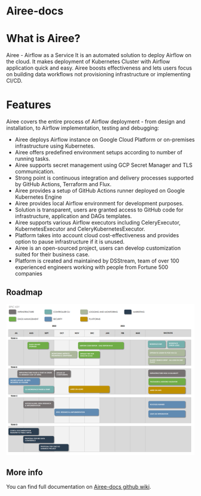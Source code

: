 # Airee-docs
# What is Airee? 
Airee - Airflow as a Service
It is an automated solution to deploy Airflow on the cloud. It makes deployment of Kubernetes Cluster with Airflow application quick and easy.
Airee boosts effectiveness and lets users focus on building data workflows not provisioning infrastructure or implementing CI/CD.

# Features
Airee covers the entire process of Airflow deployment - from design and installation, to Airflow implementation, testing and debugging:

- Airee deploys Airflow instance on Google Cloud Platform or on-premises infrastructure using Kubernetes.
- Airee offers predefined environment setups according to number of running tasks.
- Airee supports secret management using GCP Secret Manager and TLS communication.
- Strong point is continuous integration and delivery processes supported by GitHub Actions, Terraform and Flux.
- Airee provides a setup of GitHub Actions runner deployed on Google Kubernetes Engine
- Airee provides local Airflow environment for development purposes.
- Solution is transparent, users are granted access to GitHub code for infrastructure, application and DAGs templates.
- Airee supports various Airflow executors including CeleryExecutor, KubernetesExecutor and CeleryKubernetesExecutor.
- Platform takes into account cloud cost-effectiveness and provides option to pause infrastructure if it is unused.
- Airee is an open-sourced project, users can develop customization suited for their business case.
- Platform is created and maintained by DSStream, team of over 100 experienced engineers working with people from Fortune 500 companies

## Roadmap
![](https://github.com/ds-stream/Airee-docs/blob/main/Wiki_images/roadmap.PNG)

## More info
You can find full documentation on [Airee-docs github wiki](https://github.com/ds-stream/Airee-docs/wiki).

